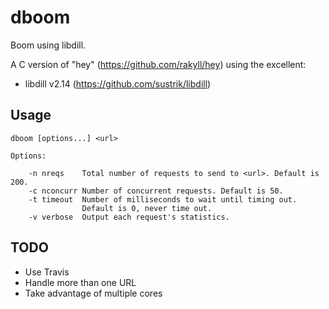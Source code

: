 # dboom
Boom using libdill.

A C version of "hey" (https://github.com/rakyll/hey) using the excellent:

- libdill v2.14 (https://github.com/sustrik/libdill)

## Usage

	dboom [options...] <url>

	Options:

		-n nreqs    Total number of requests to send to <url>. Default is 200.
		-c nconcurr Number of concurrent requests. Default is 50.
		-t timeout  Number of milliseconds to wait until timing out.
		            Default is 0, never time out.
		-v verbose  Output each request's statistics.

## TODO

- Use Travis
- Handle more than one URL
- Take advantage of multiple cores
